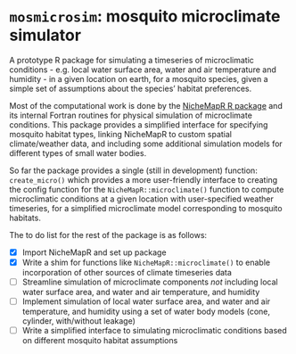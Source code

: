 
<!-- README.md is generated from README.Rmd. Please edit that file -->

# `mosmicrosim`: mosquito microclimate simulator

<!-- badges: start -->
<!-- badges: end -->

A prototype R package for simulating a timeseries of microclimatic
conditions - e.g. local water surface area, water and air temperature
and humidity - in a given location on earth, for a mosquito species,
given a simple set of assumptions about the species’ habitat
preferences.

Most of the computational work is done by the [NicheMapR R
package](https://mrke.github.io/) and its internal Fortran routines for
physical simulation of microclimate conditions. This package provides a
simplified interface for specifying mosquito habitat types, linking
NicheMapR to custom spatial climate/weather data, and including some
additional simulation models for different types of small water bodies.

So far the package provides a single (still in development) function:
`create_micro()` which provides a more user-friendly interface to
creating the config function for the `NicheMapR::microclimate()`
function to compute microclimatic conditions at a given location with
user-specified weather timeseries, for a simplified microclimate model
corresponding to mosquito habitats.

The to do list for the rest of the package is as follows:

- [x] Import NicheMapR and set up package
- [x] Write a shim for functions like `NicheMapR::microclimate()` to
  enable incorporation of other sources of climate timeseries data
- [ ] Streamline simulation of microclimate components *not* including
  local water surface area, and water and air temperature, and humidity
- [ ] Implement simulation of local water surface area, and water and
  air temperature, and humidity using a set of water body models (cone,
  cylinder, with/without leakage)
- [ ] Write a simplified interface to simulating microclimatic
  conditions based on different mosquito habitat assumptions
